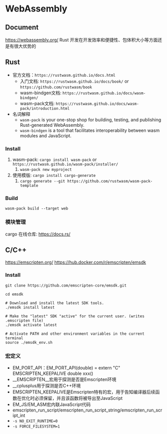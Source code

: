 # WebAssembly
## Document
https://webassembly.org/
Rust 开发在开发效率和便捷性、包体积大小等方面还是有很大优势的
## Rust
- 官方文档：`https://rustwasm.github.io/docs.html`
  - 入门文档: `https://rustwasm.github.io/docs/book/` or `https://github.com/rustwasm/book`
  - wasm-bindgen文档: `https://rustwasm.github.io/docs/wasm-bindgen/`
  - wasm-pack文档: `https://rustwasm.github.io/docs/wasm-pack/introduction.html`
- 名词解释
  - `wasm-pack` is your one-stop shop for building, testing, and publishing Rust-generated WebAssembly.
  - `wasm-bindgen` is a tool that facilitates interoperability between wasm modules and JavaScript.
### Install
1. wasm-pack: `cargo install wasm-pack` or `https://rustwasm.github.io/wasm-pack/installer/`
   1. `wasm-pack new myproject`
2. 使用模版: `cargo install cargo-generate`
   1. `cargo generate --git https://github.com/rustwasm/wasm-pack-template`
### Build
`wasm-pack build --target web`
### 模块管理
cargo
在线仓库: https://docs.rs/



## C/C++
https://emscripten.org/
https://hub.docker.com/r/emscripten/emsdk
### Install
```
git clone https://github.com/emscripten-core/emsdk.git

cd emsdk

# Download and install the latest SDK tools.
./emsdk install latest

# Make the "latest" SDK "active" for the current user. (writes .emscripten file)
./emsdk activate latest

# Activate PATH and other environment variables in the current terminal
source ./emsdk_env.sh
```

### 宏定义
- EM_PORT_API：EM_PORT_API(double) = extern "C" EMSCRIPTEN_KEEPALIVE double xxx()
- __EMSCRIPTEN__宏用于探测是否是Emscripten环境
- __cplusplus用于探测是否C++环境
- EMSCRIPTEN_KEEPALIVE是Emscripten特有的宏，用于告知编译器后续函数在优化时必须保留，并且该函数将被导出至JavaScript
- EM_JS/EM_ASM宏内联JavaScript代码
- emscripten_run_script/emscripten_run_script_string/emscripten_run_script_int
- `-s NO_EXIT_RUNTIME=0`
- `-s FORCE_FILESYSTEM=1`